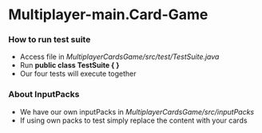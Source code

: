 # Multiplayer-main.Card-Game
### How to run test suite
- Access file in *MultiplayerCardsGame/src/test/TestSuite.java*
- Run **public class TestSuite { }**
- Our four tests will execute together

### About InputPacks
- We have our own inputPacks in *MultiplayerCardsGame/src/inputPacks*
- If using own packs to test simply replace the content with your cards
